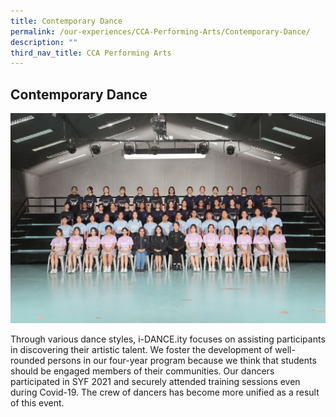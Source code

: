 ```yaml
---
title: Contemporary Dance
permalink: /our-experiences/CCA-Performing-Arts/Contemporary-Dance/
description: ""
third_nav_title: CCA Performing Arts
---
```

## Contemporary Dance

![](/images/JS1_Contemporary%20Dance.jpg)

Through various dance styles, i-DANCE.ity focuses on assisting participants in discovering their artistic talent. We foster the development of well-rounded persons in our four-year program because we think that students should be engaged members of their communities. Our dancers participated in SYF 2021 and securely attended training sessions even during Covid-19. The crew of dancers has become more unified as a result of this event.
